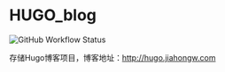 # HUGO_blog
![GitHub Workflow Status](https://img.shields.io/github/workflow/status/redisread/HUGO_BLOG/HUGO_CI?label=hugo_CI)

存储Hugo博客项目，博客地址：http://hugo.jiahongw.com
